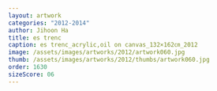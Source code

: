 ```yaml
---
layout: artwork
categories: "2012-2014"
author: Jihoon Ha
title: es trenc
caption: es trenc_acrylic,oil on canvas_132×162㎝_2012
image: /assets/images/artworks/2012/artwork060.jpg
thumb: /assets/images/artworks/2012/thumbs/artwork060.jpg
order: 1630
sizeScore: 06
---
```

